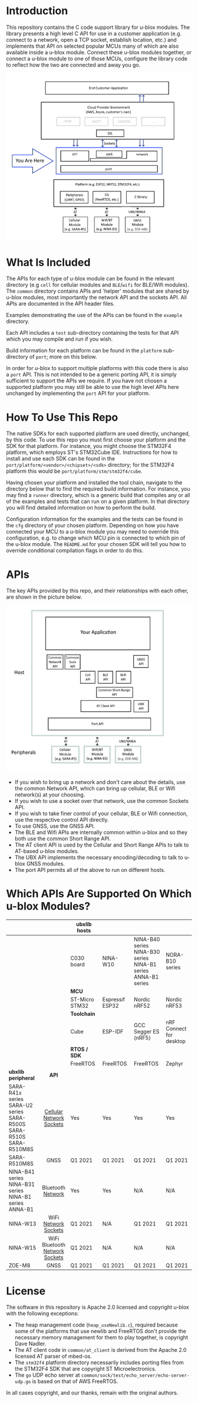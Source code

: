 # Introduction
This repository contains the C code support library for u-blox modules.  The library presents a high level C API for use in a customer application (e.g. connect to a network, open a TCP socket, establish location, etc.) and implements that API on selected popular MCUs many of which are also available inside a u-blox module.  Connect these u-blox modules together, or connect a u-blox module to one of those MCUs, configure the library code to reflect how the two are connected and away you go.

![Architecture](architecture.jpg)

# What Is Included
The APIs for each type of u-blox module can be found in the relevant directory (e.g `cell` for cellular modules and `BLE`/`wifi` for BLE/Wifi modules).  The `common` directory contains APIs and 'helper' modules that are shared by u-blox modules, most importantly the network API and the sockets API.  All APIs are documented in the API header files.

Examples demonstrating the use of the APIs can be found in the `example` directory.

Each API includes a `test` sub-directory containing the tests for that API which you may compile and run if you wish.

Build information for each platform can be found in the `platform` sub-directory of `port`; more on this below.

In order for u-blox to support multiple platforms with this code there is also a `port` API.  This is not intended to be a generic porting API, it is simply sufficient to support the APIs we require.  If you have not chosen a supported platform you may still be able to use the high level APIs here unchanged by implementing the `port` API for your platform.

# How To Use This Repo
The native SDKs for each supported platform are used directly, unchanged, by this code.  To use this repo you must first choose your platform and the SDK for that platform.  For instance, you might choose the STM32F4 platform, which employs ST's STM32Cube IDE.  Instructions for how to install and use each SDK can be found in the `port/platform/<vendor>/<chipset>/<sdk>` directory; for the STM32F4 platform this would be `port/platform/stm/stm32f4/cube`.

Having chosen your platform and installed the tool chain, navigate to the directory below that to find the required build information.  For instance, you may find a `runner` directory, which is a generic build that compiles any or all of the examples and tests that can run on a given platform.  In that directory you will find detailed information on how to perform the build.

Configuration information for the examples and the tests can be found in the `cfg` directory of your chosen platform.  Depending on how you have connected your MCU to a u-blox module you may need to override this configuration, e.g. to change which MCU pin is connected to which pin of the u-blox module.  The `README.md` for your chosen SDK will tell you how to override conditional compilation flags in order to do this.

# APIs

The key APIs provided by this repo, and their relationships with each other, are shown in the picture below.

![APIs](apis.jpg)

- If you wish to bring up a network and don't care about the details, use the common Network API, which can bring up cellular, BLE or Wifi network(s) at your choosing.
- If you wish to use a socket over that network, use the common Sockets API.
- If you wish to take finer control of your cellular, BLE or Wifi connection, use the respective control API directly.
- To use GNSS, use the GNSS API.
- The BLE and Wifi APIs are internally common within u-blox and so they both use the common Short Range API.
- The AT client API is used by the Cellular and Short Range APIs to talk to AT-based u-blox modules.
- The UBX API implements the necessary encoding/decoding to talk to u-blox GNSS modules.
- The port API permits all of the above to run on different hosts.

# Which APIs Are Supported On Which u-blox Modules?

|           |             | ubxlib hosts ||||
|-----------|:-----------:|--------------|-----|-----|-----|
|                         |              |C030 board|NINA-W10|NINA-B40 series<br />NINA-B30 series<br />NINA-B1 series<br />ANNA-B1 series<br />|NORA-B10 series|
|                         |              |**MCU**||||
|                         |              |ST-Micro STM32|Espressif ESP32|Nordic nRF52|Nordic nRF53|
|                         |              |**Toolchain**||||
|                         |              |Cube|ESP-IDF|GCC<br />Segger ES (nRF5)|nRF Connect<br />for desktop|
|                         |              |**RTOS / SDK**||||
|                         |              |FreeRTOS|FreeRTOS|FreeRTOS|Zephyr|
| **ubxlib peripheral**   |**API**       |||||
| SARA-R41x series<br />SARA-U2 series<br />SARA-R500S<br />SARA-R510S<br />SARA-R510M8S| [Cellular](https://github.com/u-blox/ubxlib_priv/blob/master/cell/api/u_cell.h "Cellular Control API")<br />[Network](https://github.com/u-blox/ubxlib_priv/blob/master/common/network/api/u_network.h "Network API")<br />[Sockets](https://github.com/u-blox/ubxlib_priv/blob/master/common/sock/api/u_sock.h "Sockets API")|Yes|Yes|Yes|Yes|
| SARA-R510M8S            | GNSS|Q1 2021|Q1 2021|Q1 2021|Q1 2021|
|NINA-B41 series<br />NINA-B31 series<br />NINA-B1 series<br />ANNA-B1|Bluetooth<br />[Network](https://github.com/u-blox/ubxlib_priv/blob/master/common/network/api/u_network.h "Network API")|Yes|Yes|N/A|N/A|
|NINA-W13|WiFi<br />[Network](https://github.com/u-blox/ubxlib_priv/blob/master/common/network/api/u_network.h "Network API")<br />[Sockets](https://github.com/u-blox/ubxlib_priv/blob/master/common/sock/api/u_sock.h "Sockets API")|Q1 2021|N/A|Q1 2021|Q1 2021|
|NINA-W15|WiFi<br />Bluetooth<br />[Network](https://github.com/u-blox/ubxlib_priv/blob/master/common/network/api/u_network.h "Network API")<br />[Sockets](https://github.com/u-blox/ubxlib_priv/blob/master/common/sock/api/u_sock.h "Sockets API")|Q1 2021|N/A|N/A|N/A|
|ZOE-M8|GNSS|Q1 2021|Q1 2021|Q1 2021|Q1 2021|

# License
The software in this repository is Apache 2.0 licensed and copyright u-blox with the following exceptions:

- The heap management code (`heap_useNewlib.c`), required because some of the platforms that use newlib and FreeRTOS don't provide the necessary memory management for them to play together, is copyright Dave Nadler.
- The AT client code in `common/at_client` is derived from the Apache 2.0 licensed AT parser of mbed-os.
- The `stm32f4` platform directory necessarily includes porting files from the STM32F4 SDK that are copyright ST Microelectronics.
- The `go` UDP echo server at `common/sock/test/echo_server/echo-server-udp.go` is based on that of AWS FreeRTOS.

In all cases copyright, and our thanks, remain with the original authors.
